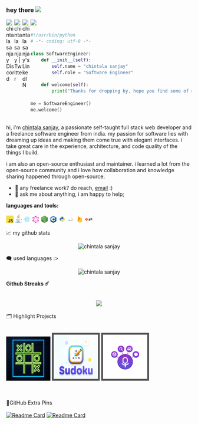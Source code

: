 ### hey there <img src="https://media.giphy.com/media/hvRJCLFzcasrR4ia7z/giphy.gif" width="25px">
<a href="https://discord.gg/KqpJf5Ud">
  <img align="left" alt="chintala sanjay Discord" width="22px" src="https://raw.githubusercontent.com/peterthehan/peterthehan/master/assets/discord.svg" />
</a>
<a href="https://twitter.com/sanjay58264232">
  <img align="left" alt="chintala sanjay | Twitter" width="22px" src="https://raw.githubusercontent.com/peterthehan/peterthehan/master/assets/twitter.svg" />
</a>
<a href="https://www.linkedin.com/in/sanjay-chintala-7437681b9/">
  <img align="left" alt="chintala sanjay's LinkedIN" width="22px" src="https://raw.githubusercontent.com/peterthehan/peterthehan/master/assets/linkedin.svg" />
</a>

![](https://visitor-badge.glitch.me/badge?page_id=chsanjay920.chsanjay920)

```python
#!/usr/bin/python
# -*- coding: utf-8 -*-

class SoftwareEngineer:
    def __init__(self):
        self.name = "chintala sanjay"
        self.role = "Software Engineer"

    def welcome(self):
        print("Thanks for dropping by, hope you find some of my work interesting.")
        
me = SoftwareEngineer()
me.welcome()
```

<br />
hi, i'm <a href="https://chintala-sanjay.vercel.app/">chintala sanjay</a>, a passionate self-taught full stack web developer and a freelance software engineer from india. my passion for software lies with dreaming up ideas and making them come true with elegant interfaces. i take great care in the experience, architecture, and code quality of the things I build.

i am also an open-source enthusiast and maintainer. i learned a lot from the open-source community and i love how collaboration and knowledge sharing happened through open-source.


  
- 💼 any freelance work? do reach, [email](mailto:chsanjay920@gmail.com) :)
- 💬 ask me about anything, i am happy to help;

**languages and tools:**  

<code><img height="20" src="https://raw.githubusercontent.com/github/explore/80688e429a7d4ef2fca1e82350fe8e3517d3494d/topics/javascript/javascript.png"></code>
<code><img height="25" src="https://raw.githubusercontent.com/gilbarbara/logos/f4c8e8b933aa80ce83b6d6d387e016bf4cb4e376/logos/java.svg"></code>
<code><img height="20" src="https://raw.githubusercontent.com/github/explore/80688e429a7d4ef2fca1e82350fe8e3517d3494d/topics/react/react.png"></code>
<code><img height="20" src="https://raw.githubusercontent.com/github/explore/5c058a388828bb5fde0bcafd4bc867b5bb3f26f3/topics/graphql/graphql.png"></code>
<code><img height="20" src="https://raw.githubusercontent.com/github/explore/80688e429a7d4ef2fca1e82350fe8e3517d3494d/topics/nodejs/nodejs.png"></code>
<code><img height="20" src="https://raw.githubusercontent.com/github/explore/80688e429a7d4ef2fca1e82350fe8e3517d3494d/topics/cpp/cpp.png"></code>
<code><img height="20" src="https://raw.githubusercontent.com/github/explore/80688e429a7d4ef2fca1e82350fe8e3517d3494d/topics/python/python.png"></code>
<code><img height="20" src="https://raw.githubusercontent.com/github/explore/80688e429a7d4ef2fca1e82350fe8e3517d3494d/topics/mysql/mysql.png"></code>
<code><img height="20" src="https://raw.githubusercontent.com/github/explore/80688e429a7d4ef2fca1e82350fe8e3517d3494d/topics/firebase/firebase.png"></code>
<code><img height="20" src="https://raw.githubusercontent.com/github/explore/80688e429a7d4ef2fca1e82350fe8e3517d3494d/topics/git/git.png"></code>


📈 my github stats

<p align="center"> <img src="https://github-readme-stats.vercel.app/api?username=chsanjay920&show_icons=true&theme=ocean_dark" alt="chintala sanjay" />
  

 🗨 used languages :>
  <p align="center"> <img src="https://github-readme-stats.vercel.app/api/top-langs/?username=chsanjay920&layout=compact&theme=ocean_dark" alt="chintala sanjay" />
 

</br>
<summary><b>Github Streaks ☄️</b></summary>

  <br />
  <p align="center"> <img src="https://github-readme-streak-stats.herokuapp.com?user=chsanjay920&theme=highcontrast&date_format=M%20j%5B%2C%20Y%5D" ></p>
    
 
 🗂️ Highlight Projects
    

<br>
<kbd><a href="https://tic-tac-toe-by-sanjay.vercel.app/"><img height="120" width="120" src="https://raw.githubusercontent.com/chsanjay920/Hosted-images/main/images/tic-tak-toe.jpg"></a></kbd>    
<kbd><a href="https://sudoku-solver-by-sanjay.vercel.app/"><img height="120" width="120" style=" border: 5px solid #555; " src="https://raw.githubusercontent.com/chsanjay920/Hosted-images/main/images/sudokusolver.png"></a></kbd>
<kbd><a href="https://voice-assistant-main-java-script.vercel.app/"><img height="120" width="120" style=" border: 5px solid #555; " src="https://raw.githubusercontent.com/chsanjay920/Hosted-images/main/images/voice.png"></a></kbd>
    
 </br></br>
 👾GitHub Extra Pins
    <br><br/>
  [![Readme Card](https://github-readme-stats.vercel.app/api/pin/?username=chsanjay920&repo=Voice-Assistant-main-javaScript)](https://voice-assistant-main-java-script.vercel.app/)   [![Readme Card](https://github-readme-stats.vercel.app/api/pin/?username=chsanjay920&repo=sudoku-solver)](https://voice-assistant-main-java-script.vercel.app/)

